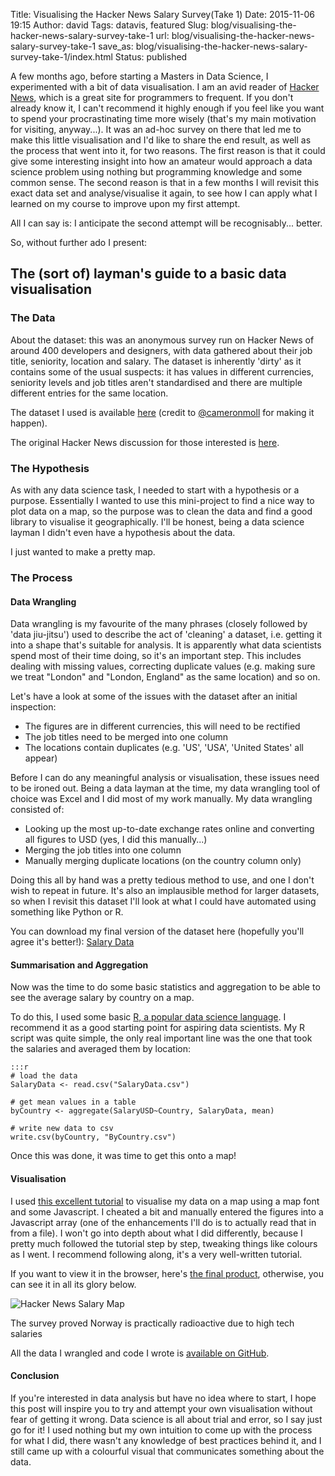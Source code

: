 Title: Visualising the Hacker News Salary Survey(Take 1)
Date: 2015-11-06 19:15
Author: david
Tags: datavis, featured
Slug: blog/visualising-the-hacker-news-salary-survey-take-1
url: blog/visualising-the-hacker-news-salary-survey-take-1
save_as: blog/visualising-the-hacker-news-salary-survey-take-1/index.html
Status: published

A few months ago, before starting a Masters in Data Science, I
experimented with a bit of data visualisation. I am an avid reader of
[Hacker News](https://news.ycombinator.com), which is a great site for
programmers to frequent. If you don't already know it, I can't recommend
it highly enough if you feel like you want to spend your procrastinating
time more wisely (that's my main motivation for visiting, anyway...). It
was an ad-hoc survey on there that led me to make this little
visualisation and I'd like to share the end result, as well as the
process that went into it, for two reasons. The first reason is that it
could give some interesting insight into how an amateur would approach a
data science problem using nothing but programming knowledge and some
common sense. The second reason is that in a few months I will revisit
this exact data set and analyse/visualise it again, to see how I can
apply what I learned on my course to improve upon my first attempt.

All I can say is: I anticipate the second attempt will be
recognisably... better.

So, without further ado I present:


## The (sort of) layman's guide to a basic data visualisation

### The Data

About the dataset: this was an anonymous survey run on Hacker News of
around 400 developers and designers, with data gathered about their job
title, seniority, location and salary. The dataset is inherently 'dirty'
as it contains some of the usual suspects: it has values in different
currencies, seniority levels and job titles aren't standardised and
there are multiple different entries for the same location.

The dataset I used is available
[here](https://docs.google.com/spreadsheets/d/17Mr201gfDoOTe5ONLS6LYJi1wQbtT26srXeSwUjMK0A/htmlview?usp=sharing&sle=true)
(credit to [@cameronmoll](http://twitter.com/cameronmoll) for making it
happen).

The original Hacker News discussion for those interested is
[here](https://news.ycombinator.com/item?id=8573221).


### The Hypothesis

As with any data science task, I needed to start with a hypothesis or a
purpose. Essentially I wanted to use this mini-project to find a nice
way to plot data on a map, so the purpose was to clean the data and find
a good library to visualise it geographically. I'll be honest, being a
data science layman I didn't even have a hypothesis about the data.

I just wanted to make a pretty map.


### The Process

#### Data Wrangling

Data wrangling is my favourite of the many phrases (closely followed by
'data jiu-jitsu') used to describe the act of 'cleaning' a dataset, i.e.
getting it into a shape that's suitable for analysis. It is apparently
what data scientists spend most of their time doing, so it's an
important step. This includes dealing with missing values, correcting
duplicate values (e.g. making sure we treat "London" and "London,
England" as the same location) and so on.

Let's have a look at some of the issues with the dataset after an
initial inspection:

-   The figures are in different currencies, this will need to be
    rectified
-   The job titles need to be merged into one column
-   The locations contain duplicates (e.g. 'US', 'USA', 'United States'
    all appear) 

Before I can do any meaningful analysis or visualisation, these issues
need to be ironed out. Being a data layman at the time, my data
wrangling tool of choice was Excel and I did most of my work manually.
My data wrangling consisted of:

-   Looking up the most up-to-date exchange rates online and converting
    all figures to USD (yes, I did this manually...)
-   Merging the job titles into one column
-   Manually merging duplicate locations (on the country column only)


Doing this all by hand was a pretty tedious method to use, and one I
don't wish to repeat in future. It's also an implausible method for
larger datasets, so when I revisit this dataset I'll look at what I
could have automated using something like Python or R.

You can download my final version of the dataset here (hopefully you'll agree it's better!): [Salary Data](http://davidasboth.com/wp-content/uploads/2015/10/SalaryData.csv)


#### Summarisation and Aggregation

Now was the time to do some basic statistics and aggregation to be able
to see the average salary by country on a map.

To do this, I used some basic [R, a popular data science
language](https://en.wikipedia.org/wiki/R_%28programming_language%29). I
recommend it as a good starting point for aspiring data scientists. My R
script was quite simple, the only real important line was the one that
took the salaries and averaged them by location:

    :::r
    # load the data
    SalaryData <- read.csv("SalaryData.csv")

    # get mean values in a table
    byCountry <- aggregate(SalaryUSD~Country, SalaryData, mean)

    # write new data to csv
    write.csv(byCountry, "ByCountry.csv")


Once this was done, it was time to get this onto a map!


#### Visualisation

I used [this excellent tutorial](http://jsdatav.is/chap06.html) to
visualise my data on a map using a map font and some Javascript. I
cheated a bit and manually entered the figures into a Javascript array
(one of the enhancements I'll do is to actually read that in from a
file). I won't go into depth about what I did differently, because I
pretty much followed the tutorial step by step, tweaking things like
colours as I went. I recommend following along, it's a very well-written
tutorial.

If you want to view it in the browser, here's [the final product](/hn-map/), otherwise, you can see it in
all its glory below.

![Hacker News Salary Map]({static}/images/visualising-the-hacker-news-salary-survey-take-1/hn-salary-map.png)

The survey proved Norway is practically radioactive due to high tech salaries


All the data I wrangled and code I wrote is [available on GitHub](https://github.com/davidasboth/HN-Survey-Analysis).

#### Conclusion

If you're interested in data analysis but have no idea where to start, I
hope this post will inspire you to try and attempt your own
visualisation without fear of getting it wrong. Data science is all
about trial and error, so I say just go for it! I used nothing but my
own intuition to come up with the process for what I did, there wasn't
any knowledge of best practices behind it, and I still came up with a
colourful visual that communicates something about the data.

